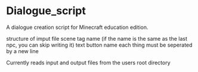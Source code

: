 # Dialogue_script
A dialogue creation script for Minecraft education edition.

structure of imput file
	scene tag
	name (if the name is the same as the last npc, you can skip writing it)
	text
	button name
each thing must be seperated by a new line

Currently reads input and output files from the users root directory
